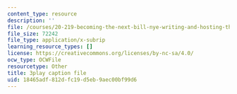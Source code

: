 ```yaml
---
content_type: resource
description: ''
file: /courses/20-219-becoming-the-next-bill-nye-writing-and-hosting-the-educational-show-january-iap-2015/18465adf812dfc19d5eb9aec00bf99d6_ZMe7jSsPmW4.srt
file_size: 72242
file_type: application/x-subrip
learning_resource_types: []
license: https://creativecommons.org/licenses/by-nc-sa/4.0/
ocw_type: OCWFile
resourcetype: Other
title: 3play caption file
uid: 18465adf-812d-fc19-d5eb-9aec00bf99d6
---
```

